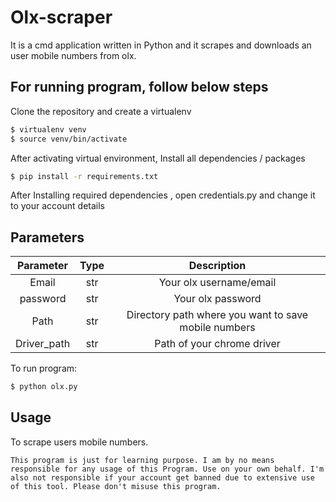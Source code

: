 # Olx-scraper

It is a cmd application written in Python and it scrapes and downloads an user mobile numbers from olx.


For running program, follow below steps
-------

Clone the repository and create a virtualenv 

```bash
$ virtualenv venv
$ source venv/bin/activate
```


After activating virtual environment, Install all dependencies / packages

```bash
$ pip install -r requirements.txt
```


After Installing required dependencies , open credentials.py and change it to your account details 

## Parameters
| Parameter            | Type|                Description                           |
|:--------------------:|:---:|:----------------------------------------------------:|
| Email                | str | Your olx username/email                              |
| password             | str | Your olx password                              |
| Path                 | str | Directory path where you want to save mobile numbers |
| Driver_path          | str | Path of your chrome driver                           |


To run program:

```bash
$ python olx.py
```


Usage
-----

To scrape users mobile numbers.


````
This program is just for learning purpose. I am by no means responsible for any usage of this Program. Use on your own behalf. I'm also not responsible if your account get banned due to extensive use of this tool. Please don't misuse this program. 
````
